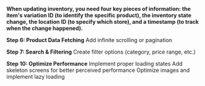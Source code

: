 **When updating inventory, you need four key pieces of information: the item's variation ID (to identify the specific product), the inventory state change, the location ID (to specify which store), and a timestamp (to track when the change happened).**

**Step 6: Product Data Fetching**
Add infinite scrolling or pagination

**Step 7: Search & Filtering**
Create filter options (category, price range, etc.)

**Step 10: Optimize Performance**
Implement proper loading states
Add skeleton screens for better perceived performance
Optimize images and implement lazy loading

